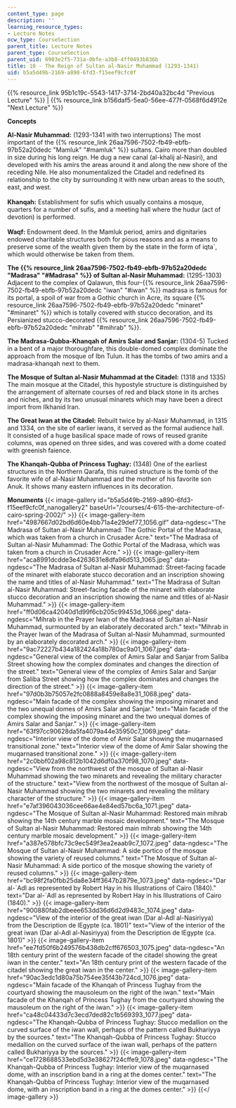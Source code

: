 ```yaml
---
content_type: page
description: ''
learning_resource_types:
- Lecture Notes
ocw_type: CourseSection
parent_title: Lecture Notes
parent_type: CourseSection
parent_uid: 6903e2f5-731a-0bfe-a3b8-4ff0493b836b
title: 10 - The Reign of Sultan al-Nasir Muhammad (1293-1341)
uid: b5a5d49b-2169-a890-6fd3-f15eef9cfc0f
---
```


{{% resource_link 95b1c19c-5543-1417-3714-2bd40a32bc4d "Previous Lecture" %}} | {{% resource_link b156daf5-5ea0-56ee-477f-0568f6d4912e "Next Lecture" %}}

**Concepts**

**Al-Nasir Muhammad:** (1293-1341 with two interruptions) The most important of the {{% resource_link 26aa7596-7502-fb49-ebfb-97b52a20dedc "Mamluk" "#mamluk" %}} sultans. Cairo more than doubled in size during his long reign. He dug a new canal (al-khalij al-Nasiri), and developed with his amirs the areas around it and along the new shore of the receding Nile. He also monumentalized the Citadel and redefined its relationship to the city by surrounding it with new urban areas to the south, east, and west.  
       
**Khanqah:** Establishment for sufis which usually contains a mosque, quarters for a number of sufis, and a meeting hall where the hudur (act of devotion) is performed.  
       
**Waqf:** Endowment deed. In the Mamluk period, amirs and dignitaries endowed charitable structures both for pious reasons and as a means to preserve some of the wealth given them by the state in the form of iqta&grave;, which would otherwise be taken from them.

**The {{% resource_link 26aa7596-7502-fb49-ebfb-97b52a20dedc "Madrasa" "#Madrasa" %}} of Sultan al-Nasir Muhammad:** (1295-1303) Adjacent to the complex of Qalawun, this four-{{% resource_link 26aa7596-7502-fb49-ebfb-97b52a20dedc "iwan" "#iwan" %}} madrasa is famous for its portal, a spoil of war from a Gothic church in Acre, its square {{% resource_link 26aa7596-7502-fb49-ebfb-97b52a20dedc "minaret" "#minaret" %}} which is totally covered with stucco decoration, and its Persianized stucco-decorated {{% resource_link 26aa7596-7502-fb49-ebfb-97b52a20dedc "mihrab" "#mihrab" %}}.

**The Madrasa-Qubba-Khanqah of Amirs Salar and Sanjar:** (1304-5) Tucked in a bent of a major thoroughfare, this double-domed complex dominate the approach from the mosque of Ibn Tulun. It has the tombs of two amirs and a madrasa-khanqah next to them.

**The Mosque of Sultan al-Nasir Muhammad at the Citadel:** (1318 and 1335) The main mosque at the Citadel, this hypostyle structure is distinguished by the arrangement of alternate courses of red and black stone in its arches and niches, and by its two unusual minarets which may have been a direct import from Ilkhanid Iran.

**The Great Iwan at the Citadel:** Rebuilt twice by al-Nasir Muhammad, in 1315 and 1334, on the site of earlier iwans, it served as the formal audience hall. It consisted of a huge basilical space made of rows of reused granite columns, was opened on three sides, and was covered with a dome coated with greenish faience.

**The Khanqah-Qubba of Princess Tughay:** (1348) One of the earliest structures in the Northern Qarafa, this ruined structure is the tomb of the favorite wife of al-Nasir Muhammad and the mother of his favorite son Anuk. It shows many eastern influences in its decoration.

**Monuments**
{{< image-gallery id="b5a5d49b-2169-a890-6fd3-f15eef9cfc0f_nanogallery2" baseUrl="/courses/4-615-the-architecture-of-cairo-spring-2002/" >}}
{{< image-gallery-item href="4987667d02bd6d60e4bb71a4e29def77_1056.gif" data-ngdesc="The Madrasa of Sultan al-Nasir Muhammad: The Gothic Portal of the Madrasa, which was taken from a church in Crusader Acre." text="The Madrasa of Sultan al-Nasir Muhammad: The Gothic Portal of the Madrasa, which was taken from a church in Crusader Acre." >}}
{{< image-gallery-item href="aca8991dcdde3e4263631e8dfa96d513_1065.jpeg" data-ngdesc="The Madrasa of Sultan al-Nasir Muhammad: Street-facing facade of the minaret with elaborate stucco decoration and an inscription showing the name and titles of al-Nasir Muhammad." text="The Madrasa of Sultan al-Nasir Muhammad: Street-facing facade of the minaret with elaborate stucco decoration and an inscription showing the name and titles of al-Nasir Muhammad." >}}
{{< image-gallery-item href="ff0d06ca42040d1d99f6cb205c99453d_1066.jpeg" data-ngdesc="Mihrab in the Prayer Iwan of the Madrasa of Sultan al-Nasir Muhammad, surmounted by an elaborately decorated arch." text="Mihrab in the Prayer Iwan of the Madrasa of Sultan al-Nasir Muhammad, surmounted by an elaborately decorated arch." >}}
{{< image-gallery-item href="9ac72227b434a182424a18b780ac9a01_1067.jpeg" data-ngdesc="General view of the complex of Amirs Salar and Sanjar from Saliba Street showing how the complex dominates and changes the direction of the street." text="General view of the complex of Amirs Salar and Sanjar from Saliba Street showing how the complex dominates and changes the direction of the street." >}}
{{< image-gallery-item href="97d0b3b75057e2fc0888a8459e8a8e31_1068.jpeg" data-ngdesc="Main facade of the complex showing the imposing minaret and the two unequal domes of Amirs Salar and Sanjar." text="Main facade of the complex showing the imposing minaret and the two unequal domes of Amirs Salar and Sanjar." >}}
{{< image-gallery-item href="63f97cc90628da5fa4079a44e35950c7_1069.jpeg" data-ngdesc="Interior view of the dome of Amir Salar showing the muqarnased transitional zone." text="Interior view of the dome of Amir Salar showing the muqarnased transitional zone." >}}
{{< image-gallery-item href="2c0bbf02a98c812b1042d6df0a370f98_1070.jpeg" data-ngdesc="View from the northwest of the mosque of Sultan al-Nasir Muhammad showing the two minarets and revealing the military character of the structure." text="View from the northwest of the mosque of Sultan al-Nasir Muhammad showing the two minarets and revealing the military character of the structure." >}}
{{< image-gallery-item href="e7af396043036cee66ae4e84ed57bc6a_1071.jpeg" data-ngdesc="The Mosque of Sultan al-Nasir Muhammad: Restored main mihrab showing the 14th century marble mosaic development." text="The Mosque of Sultan al-Nasir Muhammad: Restored main mihrab showing the 14th century marble mosaic development." >}}
{{< image-gallery-item href="a387e578bfc73c9ec549f3ea2eaab9c7_1072.jpeg" data-ngdesc="The Mosque of Sultan al-Nasir Muhammad: A side portico of the mosque showing the variety of reused columns." text="The Mosque of Sultan al-Nasir Muhammad: A side portico of the mosque showing the variety of reused columns." >}}
{{< image-gallery-item href="bc98f2fa0fbb25da8e34ff3647b2879e_1073.jpeg" data-ngdesc="Dar al-&grave;Adl as represented by Robert Hay in his Illustrations of Cairo (1840)." text="Dar al-&grave;Adl as represented by Robert Hay in his Illustrations of Cairo (1840)." >}}
{{< image-gallery-item href="900880fab2dbeee653dd36d6d2d9483c_1074.jpeg" data-ngdesc="View of the interior of the great iwan (Dar al-Adl al-Nasiriyya) from the Description de lEgypte (ca. 1801)" text="View of the interior of the great iwan (Dar al-Adl al-Nasiriyya) from the Description de lEgypte (ca. 1801)" >}}
{{< image-gallery-item href="ee7fd50f6b249576b438db2cff676503_1075.jpeg" data-ngdesc="An 18th century print of the western facade of the citadel showing the great iwan in the center." text="An 18th century print of the western facade of the citadel showing the great iwan in the center." >}}
{{< image-gallery-item href="90ac3edc1d80a75b754ee35f43b724cd_1076.jpeg" data-ngdesc="Main facade of the Khanqah of Princess Tughay from the courtyard showing the mausoleum on the right of the iwan." text="Main facade of the Khanqah of Princess Tughay from the courtyard showing the mausoleum on the right of the iwan." >}}
{{< image-gallery-item href="ca48c04433d7c3ecd7ded82c1b569393_1077.jpeg" data-ngdesc="The Khanqah-Qubba of Princess Tughay: Stucco medallion on the curved surface of the iwan wall, perhaps of the pattern called Bukhariyya by the sources." text="The Khanqah-Qubba of Princess Tughay: Stucco medallion on the curved surface of the iwan wall, perhaps of the pattern called Bukhariyya by the sources." >}}
{{< image-gallery-item href="ce1728688533ebd5d3e38627f24cffe9_1078.jpeg" data-ngdesc="The Khanqah-Qubba of Princess Tughay: Interior view of the muqarnased dome, with an inscription band in a ring at the domes center." text="The Khanqah-Qubba of Princess Tughay: Interior view of the muqarnased dome, with an inscription band in a ring at the domes center." >}}
{{</ image-gallery >}}